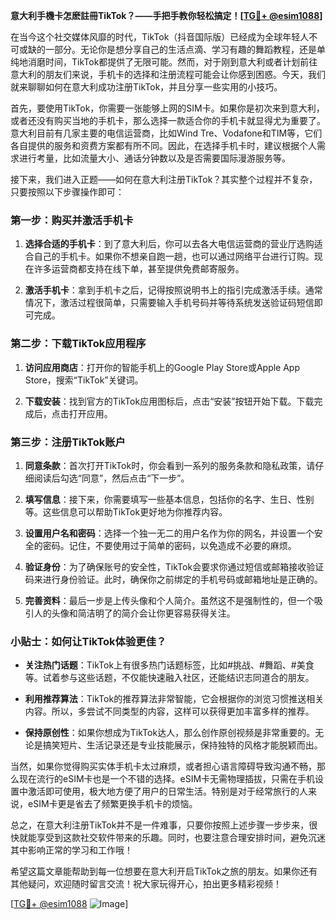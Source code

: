 **意大利手機卡怎麽註冊TikTok？——手把手教你轻松搞定！[[TG💪+ @esim1088](https://t.me/s/esim1088)]**

在当今这个社交媒体风靡的时代，TikTok（抖音国际版）已经成为全球年轻人不可或缺的一部分。无论你是想分享自己的生活点滴、学习有趣的舞蹈教程，还是单纯地消磨时间，TikTok都提供了无限可能。然而，对于刚到意大利或者计划前往意大利的朋友们来说，手机卡的选择和注册流程可能会让你感到困惑。今天，我们就来聊聊如何在意大利成功注册TikTok，并且分享一些实用的小技巧。

首先，要使用TikTok，你需要一张能够上网的SIM卡。如果你是初次来到意大利，或者还没有购买当地的手机卡，那么选择一款适合你的手机卡就显得尤为重要了。意大利目前有几家主要的电信运营商，比如Wind Tre、Vodafone和TIM等，它们各自提供的服务和资费方案都有所不同。因此，在选择手机卡时，建议根据个人需求进行考量，比如流量大小、通话分钟数以及是否需要国际漫游服务等。

接下来，我们进入正题——如何在意大利注册TikTok？其实整个过程并不复杂，只要按照以下步骤操作即可：

### 第一步：购买并激活手机卡

1. **选择合适的手机卡**：到了意大利后，你可以去各大电信运营商的营业厅选购适合自己的手机卡。如果你不想亲自跑一趟，也可以通过网络平台进行订购。现在许多运营商都支持在线下单，甚至提供免费邮寄服务。
   
2. **激活手机卡**：拿到手机卡之后，记得按照说明书上的指引完成激活手续。通常情况下，激活过程很简单，只需要输入手机号码并等待系统发送验证码短信即可完成。

### 第二步：下载TikTok应用程序

1. **访问应用商店**：打开你的智能手机上的Google Play Store或Apple App Store，搜索“TikTok”关键词。
   
2. **下载安装**：找到官方的TikTok应用图标后，点击“安装”按钮开始下载。下载完成后，点击打开应用。

### 第三步：注册TikTok账户

1. **同意条款**：首次打开TikTok时，你会看到一系列的服务条款和隐私政策，请仔细阅读后勾选“同意”，然后点击“下一步”。

2. **填写信息**：接下来，你需要填写一些基本信息，包括你的名字、生日、性别等。这些信息可以帮助TikTok更好地为你推荐内容。

3. **设置用户名和密码**：选择一个独一无二的用户名作为你的网名，并设置一个安全的密码。记住，不要使用过于简单的密码，以免造成不必要的麻烦。

4. **验证身份**：为了确保账号的安全性，TikTok会要求你通过短信或邮箱接收验证码来进行身份验证。此时，确保你之前绑定的手机号码或邮箱地址是正确的。

5. **完善资料**：最后一步是上传头像和个人简介。虽然这不是强制性的，但一个吸引人的头像和简洁明了的简介会让你更容易获得关注。

### 小贴士：如何让TikTok体验更佳？

- **关注热门话题**：TikTok上有很多热门话题标签，比如#挑战、#舞蹈、#美食等。试着参与这些话题，不仅能快速融入社区，还能结识志同道合的朋友。
  
- **利用推荐算法**：TikTok的推荐算法非常智能，它会根据你的浏览习惯推送相关内容。所以，多尝试不同类型的内容，这样可以获得更加丰富多样的推荐。

- **保持原创性**：如果你想成为TikTok达人，那么创作原创视频是非常重要的。无论是搞笑短片、生活记录还是专业技能展示，保持独特的风格才能脱颖而出。

当然，如果你觉得购买实体手机卡太过麻烦，或者担心语言障碍导致沟通不畅，那么现在流行的eSIM卡也是一个不错的选择。eSIM卡无需物理插拔，只需在手机设置中激活即可使用，极大地方便了用户的日常生活。特别是对于经常旅行的人来说，eSIM卡更是省去了频繁更换手机卡的烦恼。

总之，在意大利注册TikTok并不是一件难事，只要你按照上述步骤一步步来，很快就能享受到这款社交软件带来的乐趣。同时，也要注意合理安排时间，避免沉迷其中影响正常的学习和工作哦！

希望这篇文章能帮助到每一位想要在意大利开启TikTok之旅的朋友。如果你还有其他疑问，欢迎随时留言交流！祝大家玩得开心，拍出更多精彩视频！

[[TG💪+ @esim1088](https://t.me/s/esim1088) ![Image](https://i.postimg.cc/4NQfJmqS/Snipaste-2025-05-13-00-14-12.png)]